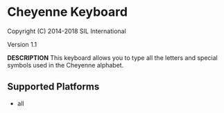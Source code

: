 Cheyenne Keyboard
=====================

Copyright (C) 2014-2018 SIL International

Version 1.1

__DESCRIPTION__
This keyboard allows you to type all the letters and special symbols used in the Cheyenne alphabet.

Supported Platforms
-------------------
 * all
